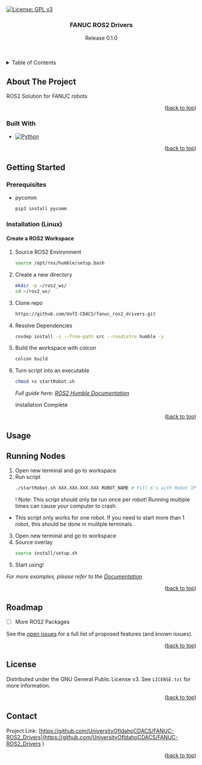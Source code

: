 <a name="readme-top"></a>
<!-- PROJECT SHIELDS -->
[![License: GPL v3](https://img.shields.io/badge/License-GPLv3-blue.svg)](https://www.gnu.org/licenses/gpl-3.0)

<!-- PROJECT LOGO -->
<!--
<br />
<div align="center">
  <a href="https://github.com/UniversityOfIdahoCDACS/FANUC-ROS2_Drivers">
    <img src="images/logo.png" alt="Logo TBD" width="80" height="80">
  </a>
-->
<h3 align="center">FANUC ROS2 Drivers</h3>

  <p align="center">
    Release 0.1.0
    <br />
    <!--
    <a href="https://github.com/UniversityOfIdahoCDACS/FANUC-ROS2_Drivers"><strong>Explore the docs »</strong></a>
-->
    <br />
    <br />
  </p>
</div>

<!-- TABLE OF CONTENTS -->
<details>
  <summary>Table of Contents</summary>
  <ol>
    <li>
      <a href="#about-the-project">About The Project</a>
      <ul>
        <li><a href="#built-with">Built With</a></li>
      </ul>
    </li>
    <li>
      <a href="#getting-started">Getting Started</a>
      <ul>
        <li><a href="#prerequisites">Prerequisites</a></li>
        <li><a href="#installation">Installation</a></li>
      </ul>
    </li>
    <li><a href="#usage">Usage</a></li>
    <li><a href="#roadmap">Roadmap</a></li>
    <li><a href="#license">License</a></li>
    <li><a href="#contact">Contact</a></li>
  </ol>
</details>



<!-- ABOUT THE PROJECT -->
## About The Project

<!-- ADD SCREENSHOT HERE -->
ROS2 Solution for FANUC robots

<p align="right">(<a href="#readme-top">back to top</a>)</p>

### Built With

* [![Python][Python-shield]][Python-url]

<p align="right">(<a href="#readme-top">back to top</a>)</p>

<!-- GETTING STARTED -->
## Getting Started

### Prerequisites

* pycomm
  ```sh
  pip3 install pycomm
  ```

### Installation (Linux)

#### Create a ROS2 Workspace
1. Source ROS2 Environment
   ```sh
   source /opt/ros/humble/setup.bash
   ```
2. Create a new directory
   ```sh
   mkdir -p ~/ros2_ws/
   cd ~/ros2_ws/
   ```
3. Clone repo
   ```sh
   https://github.com/UofI-CDACS/fanuc_ros2_drivers.git
   ```
4. Resolve Dependencies
   ```sh
   rosdep install -i --from-path src --rosdistro humble -y
   ```
5. Build the workspace with colcon
   ```sh
   colcon build
   ```
6. Turn script into an executable
   ```sh
   chmod +x startRobot.sh
   ```
   _Full guide here: [ROS2 Humble Documentation](https://docs.ros.org/en/humble/Tutorials/Beginner-Client-Libraries/Creating-A-Workspace/Creating-A-Workspace.html)_
   
   Installation Complete
   
<p align="right">(<a href="#readme-top">back to top</a>)</p>
<!-- USAGE EXAMPLES -->

## Usage

## Running Nodes
1. Open new terminal and go to workspace
2. Run script
   ```sh
   ./startRobot.sh XXX.XXX.XXX.XXX ROBOT_NAME # Fill X's with Robot IP Address and name
   ```
	! Note: This script should only be run once per robot! Running multiple times can cause your computer to crash.
  - This script only works for one robot. If you need to start more than 1 robot, this should be done in mulitple terminals.
3. Open new terminal and go to workspace
4. Source overlay
   ```sh
   source install/setup.sh
   ```
5. Start using!


_For more examples, please refer to the [Documentation](https://example.com)_

<p align="right">(<a href="#readme-top">back to top</a>)</p>

<!-- ROADMAP -->
## Roadmap

- [ ] More ROS2 Packages

See the [open issues](https://github.com/UniversityOfIdahoCDACS/FANUC-Ethernet_IP_Drivers/issues) for a full list of proposed features (and known issues).

<p align="right">(<a href="#readme-top">back to top</a>)</p>

<!-- LICENSE -->
## License

Distributed under the GNU General Public License v3. See `LICENSE.txt` for more information.

<p align="right">(<a href="#readme-top">back to top</a>)</p

<!-- CONTACT -->
## Contact

Project Link: [https://github.com/UniversityOfIdahoCDACS/FANUC-ROS2_Drivers](https://github.com/UniversityOfIdahoCDACS/FANUC-ROS2_Drivers  )

<p align="right">(<a href="#readme-top">back to top</a>)</p>

<!-- MARKDOWN LINKS & IMAGES -->
<!-- https://www.markdownguide.org/basic-syntax/#reference-style-links -->
[Python-shield]:  https://img.shields.io/badge/Python-3776AB?style=for-the-badge&logo=python&logoColor=white
[Python-url]: https://www.python.org/
